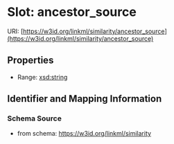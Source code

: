 # Slot: ancestor_source

URI: [https://w3id.org/linkml/similarity/ancestor_source](https://w3id.org/linkml/similarity/ancestor_source)



<!-- no inheritance hierarchy -->


## Properties

 * Range: [xsd:string](http://www.w3.org/2001/XMLSchema#string)



## Identifier and Mapping Information







### Schema Source


* from schema: https://w3id.org/linkml/similarity



